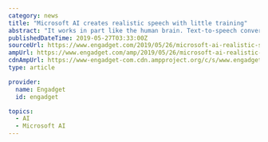 ```yaml
---
category: news
title: "Microsoft AI creates realistic speech with little training"
abstract: "It works in part like the human brain. Text-to-speech conversion is becoming increasingly clever, but there's a problem: it can still take plenty of training time and resources to produce natural-sounding output. Microsoft and Chinese researchers might ..."
publishedDateTime: 2019-05-27T03:33:00Z
sourceUrl: https://www.engadget.com/2019/05/26/microsoft-ai-realistic-speech-with-little-training/
ampUrl: https://www.engadget.com/amp/2019/05/26/microsoft-ai-realistic-speech-with-little-training/
cdnAmpUrl: https://www-engadget-com.cdn.ampproject.org/c/s/www.engadget.com/amp/2019/05/26/microsoft-ai-realistic-speech-with-little-training/
type: article

provider:
  name: Engadget
  id: engadget

topics:
  - AI
  - Microsoft AI
---
```


